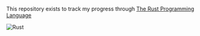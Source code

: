 This repository exists to track my progress through [The Rust Programming Language](https://doc.rust-lang.org/book/)

![Rust](https://img.shields.io/badge/rust-%23000000.svg?style=for-the-badge&logo=rust&logoColor=white)
